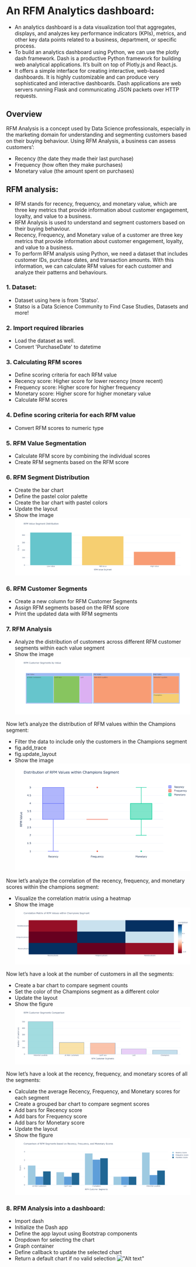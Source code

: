 # An RFM Analytics dashboard:
- An analytics dashboard is a data visualization tool that aggregates, displays, and analyzes key performance indicators (KPIs), metrics, and other key data points related to a business, department, or specific process.
- To build an analytics dashboard using Python, we can use the plotly dash framework. Dash is a productive Python framework for building web analytical applications. It’s built on top of Plotly.js and React.js.
- It offers a simple interface for creating interactive, web-based dashboards. It is highly customizable and can produce very sophisticated and interactive dashboards. Dash applications are web servers running Flask and communicating JSON packets over HTTP requests.

## Overview
RFM Analysis is a concept used by Data Science professionals, especially in the marketing domain for understanding and segmenting customers based on their buying behaviour.
Using RFM Analysis, a business can assess customers’:
- Recency (the date they made their last purchase)
- Frequency (how often they make purchases)
- Monetary value (the amount spent on purchases)

## RFM analysis: 
- RFM stands for recency, frequency, and monetary value, which are three key metrics that provide information about customer engagement, loyalty, and value to a business.
- RFM Analysis is used to understand and segment customers based on their buying behaviour.
- Recency, Frequency, and Monetary value of a customer are three key metrics that provide information about customer engagement, loyalty, and value to a business.
- To perform RFM analysis using Python, we need a dataset that includes customer IDs, purchase dates, and transaction amounts. With this information, we can calculate RFM values for each customer and analyze their patterns and behaviours. 

### 1. Dataset:
- Dataset using here is from 'Statso'.
- Statso is a Data Science Community to Find Case Studies, Datasets and more!

### 2. Import required libraries
- Load the dataset as well.
- Convert 'PurchaseDate' to datetime

### 3. Calculating RFM scores
- Define scoring criteria for each RFM value
- Recency score: Higher score for lower recency (more recent)
- Frequency score: Higher score for higher frequency
- Monetary score: Higher score for higher monetary value
- Calculate RFM scores

### 4. Define scoring criteria for each RFM value
- Convert RFM scores to numeric type

### 5. RFM Value Segmentation
- Calculate RFM score by combining the individual scores
- Create RFM segments based on the RFM score

### 6. RFM Segment Distribution
- Create the bar chart
- Define the pastel color palette
- Create the bar chart with pastel colors
- Update the layout
- Show the image
!["Alt text"](newplot.png)

### 6. RFM Customer Segments
- Create a new column for RFM Customer Segments
- Assign RFM segments based on the RFM score
- Print the updated data with RFM segments

### 7. RFM Analysis
- Analyze the distribution of customers across different RFM customer segments within each value segment
- Show the image
!["Alt text"](https://github.com/keerthanamg/Analytics_dashboard/blob/5a91c8eab961710387e1fe35a6000eb508476486/newplot%20(1).png)

Now let’s analyze the distribution of RFM values within the Champions segment:  
- Filter the data to include only the customers in the Champions segment
- fig.add_trace
- fig.update_layout
- Show the image
!["Alt text"](RFM-3.webp)

Now let’s analyze the correlation of the recency, frequency, and monetary scores within the champions segment:
- Visualize the correlation matrix using a heatmap
- Show the image
!["Alt text"](https://github.com/keerthanamg/Analytics_dashboard/blob/b28736d900932f8cffe52a7d75826192aa7a2f1c/newplot%20(2).png)

Now let’s have a look at the number of customers in all the segments:
- Create a bar chart to compare segment counts
- Set the color of the Champions segment as a different color
- Update the layout
- Show the figure
!["Alt text"](https://github.com/keerthanamg/Analytics_dashboard/blob/8ce1c722a32d59a0e83407379689744de3a5c8bc/newplot%20(3).png)

Now let’s have a look at the recency, frequency, and monetary scores of all the segments:
- Calculate the average Recency, Frequency, and Monetary scores for each segment
- Create a grouped bar chart to compare segment scores
- Add bars for Recency score
- Add bars for Frequency score
- Add bars for Monetary score
- Update the layout
- Show the figure
!["Alt text"](https://github.com/keerthanamg/Analytics_dashboard/blob/761fcc136542e577b0e695e1ccdec7396224193c/newplot%20(4).png)

### 8. RFM Analysis into a dashboard:
- Import dash
- Initialize the Dash app
- Define the app layout using Bootstrap components
- Dropdown for selecting the chart
- Graph container
- Define callback to update the selected chart
- Return a default chart if no valid selection
!["Alt text"]()
